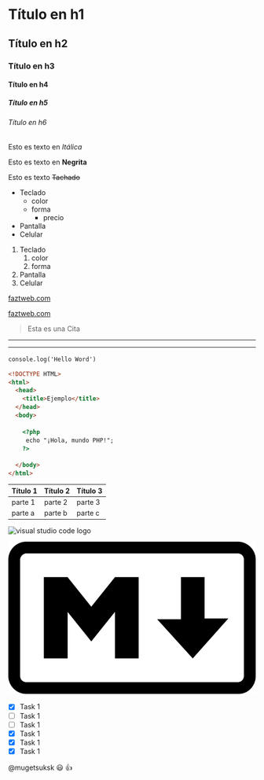 <!-- Encabezados,al escribir dentro de <!-->
<!-- Se considera como comentario-->

# Título en h1

## Título en h2

### Título en h3

#### Título en h4

##### Título en h5

###### Título en h6

<!--Texto en italic-->
Esto es texto en *Itálica*

<!--Texto en strong-->
Esto es texto en **Negrita**

<!--Texto en strikethrough-->
Esto es texto ~~Tachado~~

<!--UL o lista por items-->
* Teclado
  * color
  * forma
    * precio
* Pantalla
* Celular

<!--OL o lista por números-->
1. Teclado
    1. color
    2. forma
2. Pantalla
3. Celular

<!--Agregar enlace web-->
[faztweb.com](https://www.faztweb.com)

[faztweb.com](https://www.faztweb.com "Custom Title") <!--Puede ir un título u otro texto en reemplazo de la ulr-->

<!--Para generar una cita-->
>Esta es una Cita

<!--Para generar líneas divisorias, --- o ___-->
---
___
<!--Para agregar código-->
`console.log('Hello Word')` <!--Para una línea de código-->

<!--Para varias líneas de código, al colocar el tipo de código al lado de ```se habilita el resaltado de código -->
```html
<!DOCTYPE HTML>
<html>
  <head>
    <title>Ejemplo</title>
  </head>
  <body>

    <?php
     echo "¡Hola, mundo PHP!";
    ?>

  </body>
</html>
```
<!--Para crear tablas-->

|Título 1|Título 2|Título 3|
|--------|--------|--------|
|parte 1 |parte 2 |parte 3 |
|parte a |parte b |parte c |

<!--Generar imagen-->
![visual studio code logo](https://user-images.githubusercontent.com/674621/71187801-14e60a80-2280-11ea-94c9-e56576f76baf.png "vscode logo")
<!--Se carga por url-->

![visual studio code](markdown-logo.png "markdown logo")
<!--Se carga localmente-->

<!--Github Markdown-->

<!--Listas TODO-->
* [x] Task 1
* [ ] Task 1
* [ ] Task 1
* [x] Task 1
* [x] Task 1
* [x] Task 1

@mugetsuksk   :smiley: :+1:
